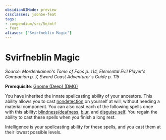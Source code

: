 ```yaml
---
obsidianUIMode: preview
cssclasses: json5e-feat
tags:
- compendium/src/5e/mtf
- feat
aliases: ["Svirfneblin Magic"]
---
```

# Svirfneblin Magic
*Source: Mordenkainen's Tome of Foes p. 114, Elemental Evil Player's Companion p. 7, Sword Coast Adventurer's Guide p. 115*  

**Prerequisite**: [Gnome (Deep) (DMG)](/2-Mechanics/CLI/races/gnome-deep-dmg.md)

You have inherited the innate spellcasting ability of your ancestors. This ability allows you to cast [nondetection](/2-Mechanics/CLI/spells/nondetection.md) on yourself at will, without needing a material component. You can also cast each of the following spells once with this ability: [blindness/deafness](/2-Mechanics/CLI/spells/blindness-deafness.md), [blur](/2-Mechanics/CLI/spells/blur.md), and [disguise self](/2-Mechanics/CLI/spells/disguise-self.md). You regain the ability to cast these spells when you finish a long rest.

Intelligence is your spellcasting ability for these spells, and you cast them at their lowest possible levels.
